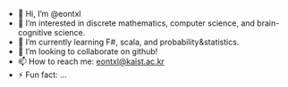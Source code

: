 - 👋 Hi, I’m @eontxl
- 👀 I’m interested in discrete mathematics, computer science, and brain-cognitive science.
- 🌱 I’m currently learning F#, scala, and probability&statistics.
- 💞️ I’m looking to collaborate on github!
- 📫 How to reach me: eontxl@kaist.ac.kr
- ⚡ Fun fact: ...

<!---
eontxl/eontxl is a ✨ special ✨ repository because its `README.md` (this file) appears on your GitHub profile.
You can click the Preview link to take a look at your changes.
--->
